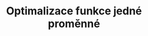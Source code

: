 ---
layout: default
title: Optimalizace funkce jedné proměnné
parent: Optimalizace
grand_parent: Studium
nav_order: 1
---